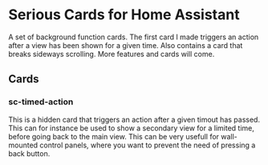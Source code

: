 # Serious Cards for Home Assistant
A set of background function cards. The first card I made triggers an action after a view has been shown for a given time. Also
contains a card that breaks sideways scrolling. More features and cards will come.

## Cards
### sc-timed-action
This is a hidden card that triggers an action after a given timout has passed. This can for instance be used to show a secondary view
for a limited time, before going back to the main view. This can be very usefull for wall-mounted control panels, where you want to
prevent the need of pressing a back button.
